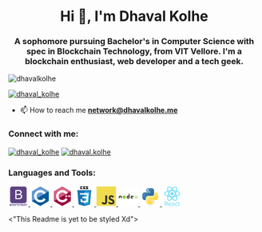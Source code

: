 <h1 align="center">Hi 👋, I'm Dhaval Kolhe</h1>
<h3 align="center">A sophomore pursuing Bachelor's in Computer Science with spec in Blockchain Technology, from VIT Vellore. I'm a blockchain enthusiast, web developer and a tech geek.</h3>

<p align="left"> <img src="https://komarev.com/ghpvc/?username=dhavalkolhe&label=Profile%20views&color=0e75b6&style=flat" alt="dhavalkolhe" /> </p>

<p align="left"> <a href="https://twitter.com/dhaval_kolhe" target="blank"><img src="https://img.shields.io/twitter/follow/dhaval_kolhe?logo=twitter&style=for-the-badge" alt="dhaval_kolhe" /></a> </p>



- 📫 How to reach me **network@dhavalkolhe.me**



<h3 align="left">Connect with me:</h3>
<p align="left">
<a href="https://twitter.com/dhaval_kolhe" target="blank"><img align="center" src="https://raw.githubusercontent.com/rahuldkjain/github-profile-readme-generator/master/src/images/icons/Social/twitter.svg" alt="dhaval_kolhe" height="30" width="40" /></a>
<a href="https://instagram.com/dhaval.kolhe" target="blank"><img align="center" src="https://raw.githubusercontent.com/rahuldkjain/github-profile-readme-generator/master/src/images/icons/Social/instagram.svg" alt="dhaval.kolhe" height="30" width="40" /></a>
</p>

<h3 align="left">Languages and Tools:</h3>
<p align="left"> <a href="https://getbootstrap.com" target="_blank"> <img src="https://raw.githubusercontent.com/devicons/devicon/master/icons/bootstrap/bootstrap-plain-wordmark.svg" alt="bootstrap" width="40" height="40"/> </a> <a href="https://www.cprogramming.com/" target="_blank"> <img src="https://raw.githubusercontent.com/devicons/devicon/master/icons/c/c-original.svg" alt="c" width="40" height="40"/> </a> <a href="https://www.w3schools.com/cpp/" target="_blank"> <img src="https://raw.githubusercontent.com/devicons/devicon/master/icons/cplusplus/cplusplus-original.svg" alt="cplusplus" width="40" height="40"/> </a> <a href="https://www.w3schools.com/css/" target="_blank"> <img src="https://raw.githubusercontent.com/devicons/devicon/master/icons/css3/css3-original-wordmark.svg" alt="css3" width="40" height="40"/> </a> <a href="https://developer.mozilla.org/en-US/docs/Web/JavaScript" target="_blank"> <img src="https://raw.githubusercontent.com/devicons/devicon/master/icons/javascript/javascript-original.svg" alt="javascript" width="40" height="40"/> </a> <a href="https://nodejs.org" target="_blank"> <img src="https://raw.githubusercontent.com/devicons/devicon/master/icons/nodejs/nodejs-original-wordmark.svg" alt="nodejs" width="40" height="40"/> </a> <a href="https://www.python.org" target="_blank"> <img src="https://raw.githubusercontent.com/devicons/devicon/master/icons/python/python-original.svg" alt="python" width="40" height="40"/> </a> <a href="https://reactjs.org/" target="_blank"> <img src="https://raw.githubusercontent.com/devicons/devicon/master/icons/react/react-original-wordmark.svg" alt="react" width="40" height="40"/> </a> </p>
<!-- 
<p>&nbsp;<img align="center" src="https://github-readme-stats.vercel.app/api?username=dhavalkolhe&show_icons=true&locale=en" alt="dhavalkolhe" /></p> -->
<!-- 
<p><img align="center" src="https://github-readme-streak-stats.herokuapp.com/?user=dhavalkolhe&" alt="dhavalkolhe" /></p> -->
<p><"This Readme is yet to be styled Xd"></p>
